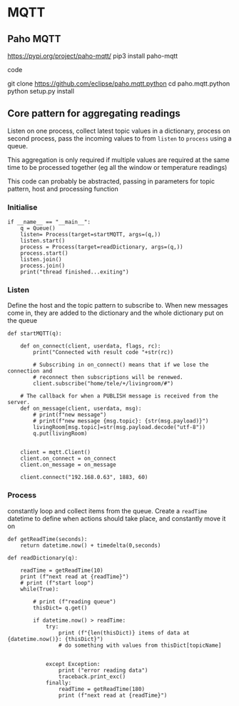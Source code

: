 # MQTT

## Paho MQTT


https://pypi.org/project/paho-mqtt/
pip3 install paho-mqtt


code

git clone https://github.com/eclipse/paho.mqtt.python
cd paho.mqtt.python
python setup.py install


## Core pattern for aggregating readings

Listen on one process, collect latest topic values in a dictionary, process on second process, pass the incoming values to from `listen` to `process` using a queue.

This aggregation is only required if multiple values are required at the same time to be processed together (eg all the window or temperature readings)

This code can probably be abstracted, passing in parameters for topic pattern, host and processing function

### Initialise

```
if __name__ == "__main__":
    q = Queue()
    listen= Process(target=startMQTT, args=(q,))
    listen.start()
    process = Process(target=readDictionary, args=(q,))
    process.start()
    listen.join()
    process.join()
    print("thread finished...exiting")   
```

### Listen

Define the host and the topic pattern to subscribe to. When new messages come in, they are added to the dictionary and the whole dictionary put on the queue

```
def startMQTT(q):

    def on_connect(client, userdata, flags, rc):
        print("Connected with result code "+str(rc))

        # Subscribing in on_connect() means that if we lose the connection and
        # reconnect then subscriptions will be renewed.
        client.subscribe("home/tele/+/livingroom/#")

    # The callback for when a PUBLISH message is received from the server.
    def on_message(client, userdata, msg):
        # print(f"new message")
        # print(f"new message {msg.topic}: {str(msg.payload)}")
        livingRoom[msg.topic]=str(msg.payload.decode("utf-8"))
        q.put(livingRoom)


    client = mqtt.Client()
    client.on_connect = on_connect
    client.on_message = on_message

    client.connect("192.168.0.63", 1883, 60)
```

### Process

constantly loop and collect items from the queue. Create a `readTime` datetime to define when actions should take place, and constantly move it on

```
def getReadTime(seconds):
    return datetime.now() + timedelta(0,seconds)
    
def readDictionary(q):

    readTime = getReadTime(10)
    print (f"next read at {readTime}")
    # print (f"start loop")
    while(True):
        
        # print (f"reading queue")
        thisDict= q.get()      
        
        if datetime.now() > readTime:
            try:
                print (f"{len(thisDict)} items of data at {datetime.now()}: {thisDict}")
                # do something with values from thisDict[topicName]


            except Exception:
                print ("error reading data")
                traceback.print_exc()
            finally:
                readTime = getReadTime(180)
                print (f"next read at {readTime}")
```
